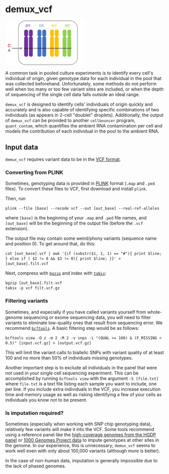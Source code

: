 # demux_vcf
<p>
<img src="../img/demux_vcf.png" width=250 alt="demux_vcf" />
</p>
A common task in pooled culture experiments is to identify every cell's individual of origin, given genotype data for each individual in the pool that was collected beforehand. Unfortunately, some methods do not perform well when too many or too few variant sites are included, or when the depth of sequencing of the single cell data falls outside an ideal range. 

`demux_vcf` is designed to identify cells' individuals of origin quickly and accurately and is also capable of identifying specific combinations of two individuals (as appears in 2-cell "doublet" droplets). Additionally, the output of `demux_vcf` can be provided to another `cellbouncer` program, `quant_contam`, which quantifies the ambient RNA contamination per cell and models the contribution of each individual in the pool to the ambient RNA.

## Input data
`demux_vcf` requires variant data to be in the [VCF format](https://samtools.github.io/hts-specs/VCFv4.2.pdf). 

### Converting from PLINK
Sometimes, genotyping data is provided in [PLINK](https://zzz.bwh.harvard.edu/plink/) format (`.map` and `.ped` files). To convert these files to VCF, first download and install `plink`. 

Then, run 
```
plink --file [base] --recode vcf --out [out_base] --real-ref-alleles
```
where `[base]` is the beginning of your `.map` and `.ped` file names, and `[out_base]` will be the beginning of the output file (before the `.vcf` extension).

The output file may contain some weird/phony variants (sequence name and position 0). To get around that, do this: 
```
cat [out_base].vcf | awk '{if (substr($1, 1, 1) == "#"){ print $line; } else if ( $2 != 0 && $3 != 0){ print $line; }}' > [out_base].filt.vcf
```

Next, compress with [`bgzip`](http://www.htslib.org/doc/bgzip.html) and index with [`tabix`](http://www.htslib.org/doc/tabix.html): 
```
bgzip [out_base].filt.vcf
tabix -p vcf filt.vcf.gz
```

### Filtering variants
Sometimes, and especially if you have called variants yourself from whole-genome sequencing or exome sequencing data, you will need to filter variants to eliminate low-quality ones that result from sequencing error. We recommend [`bcftools`](https://samtools.github.io/bcftools/). A basic filtering step would be as follows:
```
bcftools view -O z -m 2 -M 2 -v snps -i "(QUAL >= 100) & (F_MISSING < 0.5)" [input.vcf.gz] > [output.vcf.gz]
```
This will limit the variant calls to biallelic SNPs with variant quality of at least 100 and no more than 50% of individuals missing genotypes.

Another important step is to exclude all individuals in the panel that were not used in your single cell sequencing experiment. This can be accomplished by running `bcftools view` with the argument `-S [file.txt]` where `file.txt` is a text file listing each sample you want to include, one per line. If you include extra individuals in the VCF, you increase execution time and memory usage as well as risking identifying a few of your cells as individuals you know not to be present.

### Is imputation required?
Sometimes (especially when working with SNP chip genotyping data), relatively few variants will make it into the VCF. Some tools recommend using a reference panel like the [high-coverage genomes from the HGDP panel](https://pubmed.ncbi.nlm.nih.gov/32193295/) or [1000 Genomes Project data](https://www.internationalgenome.org/) to impute genotypes at other sites in the genome. In our experience, this is unnecessary; `demux_vcf` seems to work well even with only about 100,000 variants (although more is better). 

In the case of non-human data, imputation is generally impossible due to the lack of phased genomes. 

